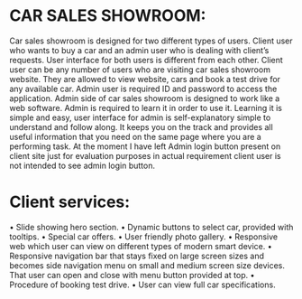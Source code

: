 # CAR SALES SHOWROOM:
Car sales showroom is designed for two different types of users. Client user who wants to buy a car and an admin user who is dealing with client’s requests. User interface for both users is different from each other. Client user can be any number of users who are visiting car sales showroom website. They are allowed to view website, cars and book a test drive for any available car. Admin user is required ID and password to access the application. 
Admin side of car sales showroom is designed to work like a web software. Admin is required to learn it in order to use it. Learning it is simple and easy, user interface for admin is self-explanatory simple to understand and follow along. It keeps you on the track and provides all useful information that you need on the same page where you are a performing task.
At the moment I have left Admin login button present on client site just for evaluation purposes in actual requirement client user is not intended to see admin login button.  

# Client services:
•	Slide showing hero section.
•	Dynamic buttons to select car, provided with tooltips.
•	Special car offers.
•	User friendly photo gallery.
•	Responsive web which user can view on different types of modern smart device.
•	Responsive navigation bar that stays fixed on large screen sizes and becomes side navigation menu on small and medium screen size devices. That user can open and close with menu button provided at top.
•	Procedure of booking test drive.
•	User can view full car specifications.

